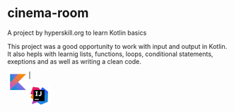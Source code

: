 # cinema-room
A project by hyperskill.org to learn Kotlin basics

This project was a good opportunity to work with input and output in Kotlin. It also hepls with learnig lists, functions, loops, conditional statements, exeptions and as well as writing a clean code.

<img align="left" alt="Kotlin" width="" src="https://github.com/puhacinboris/puhacinboris/blob/main/kotlin.png" />
<p align="left">|</p>
<img align="left" alt="InteliJ" width="" src="https://github.com/puhacinboris/puhacinboris/blob/main/intellij-idea.png" />
